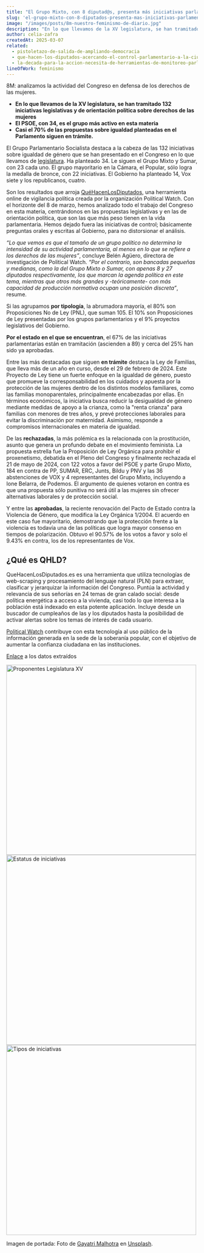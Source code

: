 ```yaml
---
title: "El Grupo Mixto, con 8 diputad@s, presenta más iniciativas parlamentarias sobre igualdad de género que el PP con 137"
slug: 'el-grupo-mixto-con-8-diputados-presenta-mas-iniciativas-parlamentarias-sobre-igualdad-de-genero-que-el-pp-con-137'
image: "/images/posts/8m-nuestro-feminismo-de-diario.jpg"
description: "En lo que llevamos de la XV legislatura, se han tramitado 132 iniciativas legislativas y de orientación política sobre derechos de las mujeres. Casi el 70% de las propuestas sobre igualdad planteadas en el Parlamento siguen en trámite."
author: celia-zafra
createdAt: 2025-03-07
related:
  - pistoletazo-de-salida-de-ampliando-democracia
  - que-hacen-los-diputados-acercando-el-control-parlamentario-a-la-ciudadania
  - la-decada-para-la-accion-necesita-de-herramientas-de-monitoreo-parlamentario-novedades-en-parlamento-2030
lineOfWork: feminismo
---
```


8M: analizamos la actividad del Congreso en defensa de los derechos de las mujeres.
* **En lo que llevamos de la XV legislatura, se han tramitado 132 iniciativas legislativas y de orientación política sobre derechos de las mujeres**  
* **El PSOE, con 34, es el grupo más activo en esta materia**  
* **Casi el 70% de las propuestas sobre igualdad planteadas en el Parlamento siguen en trámite.**

El Grupo Parlamentario Socialista destaca a la cabeza de las 132 iniciativas sobre igualdad de género que se han presentado en el Congreso en lo que llevamos de [legislatura](https://www.congreso.es/es/cem/histxvleg). Ha planteado 34\. Le siguen el Grupo Mixto y Sumar, con 23 cada uno. El grupo mayoritario en la Cámara, el Popular, sólo logra la medalla de bronce, con 22 iniciativas. El Gobierno ha planteado 14, Vox siete y los republicanos, cuatro.

Son los resultados que arroja [QuéHacenLosDiputados](https://quehacenlosdiputados.es/), una herramienta online de vigilancia política creada por la organización Political Watch. Con el horizonte del 8 de marzo, hemos analizado todo el trabajo del Congreso en esta materia, centrándonos en las propuestas legislativas y en las de orientación política, que son las que más peso tienen en la vida parlamentaria. Hemos dejado fuera las iniciativas de control; básicamente preguntas orales y escritas al Gobierno, para no distorsionar el análisis. 

*“Lo que vemos es que el tamaño de un grupo político no determina la intensidad de su actividad parlamentaria, al menos en lo que se refiere a los derechos de las mujeres”*, concluye Belén Agüero, directora de investigación de Political Watch. *“Por el contrario, son bancadas pequeñas y medianas, como la del Grupo Mixto o Sumar, con apenas 8 y 27 diputados respectivamente, los que marcan la agenda política en este tema, mientras que otros más grandes y \-teóricamente- con más capacidad de producción normativa ocupan una posición discreta”*, resume.

Si las agrupamos **por tipología**, la abrumadora mayoría, el 80% son Proposiciones No de Ley (PNL), que suman 105\. El 10% son Proposiciones de Ley presentadas por los grupos parlamentarios y el 9% proyectos legislativos del Gobierno.

**Por el estado en el que se encuentran**, el 67% de las iniciativas parlamentarias están en tramitación (ascienden a 89\) y cerca del 25% han sido ya aprobadas. 

Entre las más destacadas que siguen **en trámite** destaca la Ley de Familias, que lleva más de un año en curso, desde el 29 de febrero de 2024\. Este Proyecto de Ley tiene un fuerte enfoque en la igualdad de género, puesto que promueve la corresponsabilidad en los cuidados y apuesta por la protección de las mujeres dentro de los distintos modelos familiares, como las familias monoparentales, principalmente encabezadas por ellas. En términos económicos, la iniciativa busca reducir la desigualdad de género mediante medidas de apoyo a la crianza, como la "renta crianza" para familias con menores de tres años, y prevé protecciones laborales para evitar la discriminación por maternidad. Asimismo, responde a compromisos internacionales en materia de igualdad.

De las **rechazadas**, la más polémica es la relacionada con la prostitución, asunto que genera un profundo debate en el movimiento feminista. La propuesta estrella fue la Proposición de Ley Orgánica para prohibir el proxenetismo, debatida en el Pleno del Congreso y finalmente rechazada el 21 de mayo de 2024, con 122 votos a favor del PSOE y parte Grupo Mixto, 184 en contra de PP, SUMAR, ERC, Junts, Bildu y PNV y las 36 abstenciones de VOX y 4 representantes del Grupo Mixto, incluyendo a Ione Belarra, de Podemos. El argumento de quienes votaron en contra es que una propuesta sólo punitiva no será útil a las mujeres sin ofrecer alternativas laborales y de protección social.

Y entre las **aprobadas**, la reciente renovación del Pacto de Estado contra la Violencia de Género, que modifica la Ley Orgánica 1/2004. El acuerdo en este caso fue mayoritario, demostrando que la protección frente a la violencia es todavía una de las políticas que logra mayor consenso en tiempos de polarización. Obtuvo el 90.57% de los votos a favor y solo el 9.43% en contra, los de los representantes de Vox.

## ¿Qué es QHLD?
QueHacenLosDiputados.es es una herramienta que utiliza tecnologías de web-scraping y procesamiento del lenguaje natural (PLN) para extraer, clasificar y jerarquizar la información del Congreso. Puntúa la actividad y relevancia de sus señorías en 24 temas de gran calado social: desde política energética a acceso a la vivienda, casi todo lo que interesa a la población está indexado en esta potente aplicación. Incluye desde un buscador de cumpleaños de las y los diputados hasta la posibilidad de activar alertas sobre los temas de interés de cada usuario. 

[Political Watch](http://politicalwatch.es) contribuye con esta tecnología al uso público de la información generada en la sede de la soberanía popular, con el objetivo de aumentar la confianza ciudadana en las instituciones. 

[Enlace](https://docs.google.com/spreadsheets/d/1RPKHMUzFHUcLyvVtYhlVLTPyxkecABgz5J0nSPcPaAI/edit?usp=sharing) a los datos extraídos

<img src="/images/posts/8M-2025-proponentes-legislatura-xv.png" alt="Proponentes Legislatura XV" width="500"/>

<img src="/images/posts/8M-2025-estatus-de-iniciativas.png" alt="Estatus de iniciativas" width="500"/>

<img src="/images/posts/8M-2025-tipos-de-iniciativas.png" alt="Tipos de iniciativas" width="500"/>

Imagen de portada: Foto de [Gayatri Malhotra](https://unsplash.com/es/@gmalhotra?utm_content=creditCopyText&utm_medium=referral&utm_source=unsplash) en [Unsplash](https://unsplash.com/es/fotos/un-grupo-de-personas-con-carteles-frente-a-un-edificio-u2L9p1awiEE?utm_content=creditCopyText&utm_medium=referral&utm_source=unsplash).

